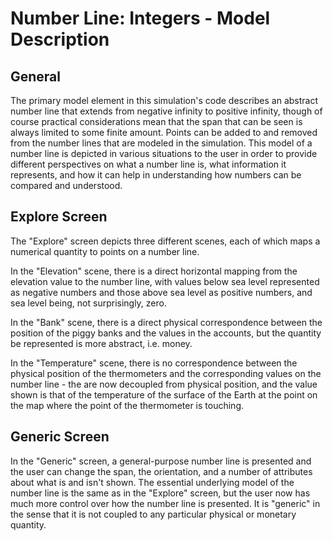 # Number Line: Integers - Model Description

## General

The primary model element in this simulation's code describes an abstract number line that extends from negative
infinity to positive infinity, though of course practical considerations mean that the span that can be seen is always
limited to some finite amount.  Points can be added to and removed from the number lines that are modeled in the
simulation.  This model of a number line is depicted in various situations to the user in order to provide different
perspectives on what a number line is, what information it represents, and how it can help in understanding how numbers
can be compared and understood.

## Explore Screen

The "Explore" screen depicts three different scenes, each of which maps a numerical quantity to points on a number line.

In the "Elevation" scene, there is a direct horizontal mapping from the elevation value to the number line, with values
below sea level represented as negative numbers and those above sea level as positive numbers, and sea level being, not
surprisingly, zero.

In the "Bank" scene, there is a direct physical correspondence between the position of the piggy banks and the values in
the accounts, but the quantity be represented is more abstract, i.e. money.

In the "Temperature" scene, there is no correspondence between the physical position of the thermometers and the
corresponding values on the number line - the are now decoupled from physical position, and the value shown is that of
the temperature of the surface of the Earth at the point on the map where the point of the thermometer is touching.

## Generic Screen

In the "Generic" screen, a general-purpose number line is presented and the user can change the span, the orientation,
and a number of attributes about what is and isn't shown.  The essential underlying model of the number line is the
same as in the "Explore" screen, but the user now has much more control over how the number line is presented.  It is
"generic" in the sense that it is not coupled to any particular physical or monetary quantity. 